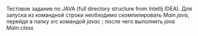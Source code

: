 Тестовое задание по JAVA (full directory structure from Intellij IDEA).
Для запуска из командной строки необходимо скомпилировать <i>Main.java</i>, перейдя в папку <i>src</i> командой <i>javac </i>; после чего выполнить <i>java Main.class</i>
